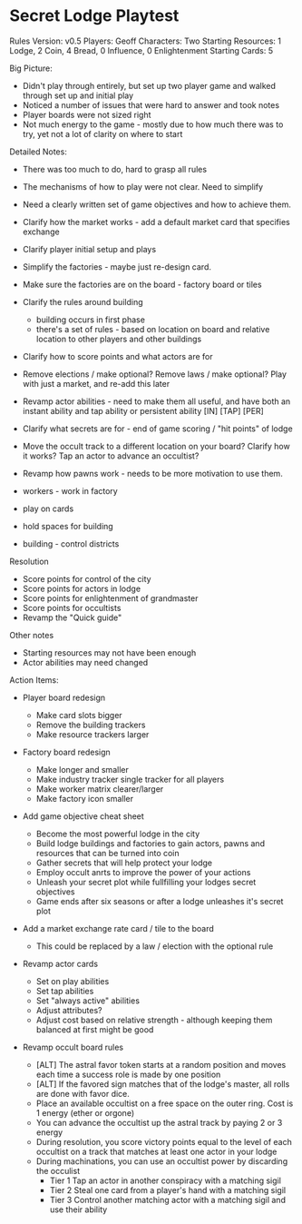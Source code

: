 # Secret Lodge Playtest
Rules Version: v0.5
Players: Geoff
Characters: Two
Starting Resources: 1 Lodge, 2 Coin, 4 Bread, 0 Influence, 0 Enlightenment
Starting Cards: 5

Big Picture:
- Didn't play through entirely, but set up two player game and walked through set up and initial play
- Noticed a number of issues that were hard to answer and took notes
- Player boards were not sized right
- Not much energy to the game - mostly due to how much there was to try, yet not a lot of clarity on where to start

Detailed Notes:
- There was too much to do, hard to grasp all rules
- The mechanisms of how to play were not clear.  Need to simplify
- Need a clearly written set of game objectives and how to achieve them.
- Clarify how the market works - add a default market card that specifies exchange
- Clarify player initial setup and plays
- Simplify the factories - maybe just re-design card.
- Make sure the factories are on the board - factory board or tiles
- Clarify the rules around building
  - building occurs in first phase
  - there's a set of rules - based on location on board and relative location to other players and other buildings
- Clarify how to score points and what actors are for
- Remove elections / make optional?  Remove laws / make optional?  Play with just a market, and re-add this later
- Revamp actor abilities - need to make them all useful, and have both an instant ability and tap ability or persistent ability [IN] [TAP] [PER]
- Clarify what secrets are for - end of game scoring / "hit points" of lodge
- Move the occult track to a different location on your board?  Clarify how it works?  Tap an actor to advance an occultist?
- Revamp how pawns work - needs to be more motivation to use them.

- workers - work in factory
- play on cards
- hold spaces for building
- building - control districts

Resolution
- Score points for control of the city
- Score points for actors in lodge
- Score points for enlightenment of grandmaster
- Score points for occultists
- Revamp the "Quick guide"

Other notes
- Starting resources may not have been enough
- Actor abilities may need changed

Action Items:
- Player board redesign
    - Make card slots bigger
    - Remove the building trackers
    - Make resource trackers larger

- Factory board redesign
    - Make longer and smaller
    - Make industry tracker single tracker for all players
    - Make worker matrix clearer/larger
    - Make factory icon smaller

- Add game objective cheat sheet
    - Become the most powerful lodge in the city
    - Build lodge buildings and factories to gain actors, pawns and resources that can be turned into coin
    - Gather secrets that will help protect your lodge
    - Employ occult anrts to improve the power of your actions
    - Unleash your secret plot while fullfilling your lodges secret objectives
    - Game ends after six seasons or after a lodge unleashes it's secret plot

- Add a market exchange rate card / tile to the board
    - This could be replaced by a law / election with the optional rule

- Revamp actor cards
    - Set on play abilities
    - Set tap abilities
    - Set "always active" abilities
    - Adjust attributes?
    - Adjust cost based on relative strength - although keeping them balanced at first might be good

- Revamp occult board rules
    - [ALT] The astral favor token starts at a random position and moves each time a success role is made by one position 
    - [ALT] If the favored sign matches that of the lodge's master, all rolls are done with favor dice.
    - Place an available occultist on a free space on the outer ring.  Cost is 1 energy (ether or orgone)
    - You can advance the occultist up the astral track by paying 2 or 3 energy
    - During resolution, you score victory points equal to the level of each occultist on a track that matches at least one actor in your lodge
    - During machinations, you can use an occultist power by discarding the occulist
        - Tier 1  Tap an actor in another conspiracy with a matching sigil
        - Tier 2  Steal one card from a player's hand with a matching sigil
        - Tier 3  Control another matching actor with a matching sigil and use their ability
